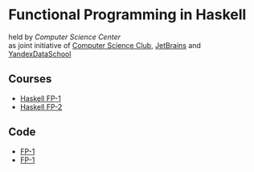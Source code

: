 # Functional Programming in Haskell

held by _Computer Science Center_  
as joint initiative of
[Computer Science Club](https://compsciclub.ru/en/),
[JetBrains](https://jetbrains.ru/) and
[YandexDataSchool](https://yandexdataschool.com/)

## Courses

- [Haskell FP-1](https://stepik.org/course/75)
- [Haskell FP-2](https://stepik.org/course/693)

## Code

- [FP-1](FP1)
- [FP-1](FP2)
